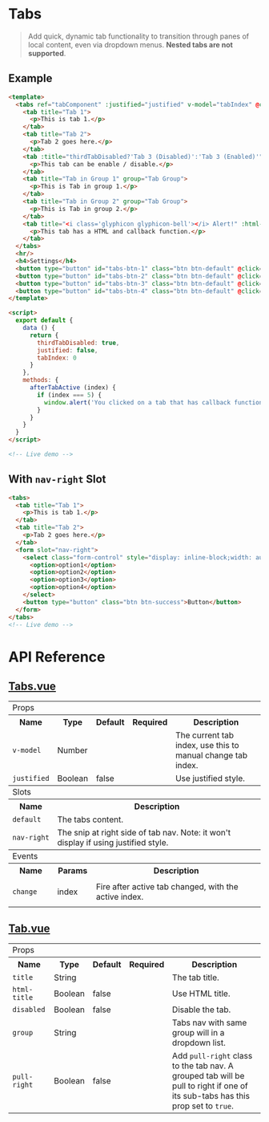 # Tabs

> Add quick, dynamic tab functionality to transition through panes of local content, even via dropdown menus. **Nested tabs are not supported**.

## Example

```html
<template>
  <tabs ref="tabComponent" :justified="justified" v-model="tabIndex" @change="afterTabActive">
    <tab title="Tab 1">
      <p>This is tab 1.</p>
    </tab>
    <tab title="Tab 2">
      <p>Tab 2 goes here.</p>
    </tab>
    <tab :title="thirdTabDisabled?'Tab 3 (Disabled)':'Tab 3 (Enabled)'" :disabled="thirdTabDisabled">
      <p>This tab can be enable / disable.</p>
    </tab>
    <tab title="Tab in Group 1" group="Tab Group">
      <p>This is Tab in group 1.</p>
    </tab>
    <tab title="Tab in Group 2" group="Tab Group">
      <p>This is Tab in group 2.</p>
    </tab>
    <tab title="<i class='glyphicon glyphicon-bell'></i> Alert!" :html-title="true">
      <p>This tab has a HTML and callback function.</p>
    </tab>
  </tabs>
  <hr/>
  <h4>Settings</h4>
  <button type="button" id="tabs-btn-1" class="btn btn-default" @click="tabIndex = 0">Active Tab 1</button>
  <button type="button" id="tabs-btn-2" class="btn btn-default" @click="tabIndex = 1">Active Tab 2</button>
  <button type="button" id="tabs-btn-3" class="btn btn-default" @click="thirdTabDisabled=!thirdTabDisabled">Enable / Disable Tab 3</button>
  <button type="button" id="tabs-btn-4" class="btn btn-default" @click="justified=!justified">Justified Style</button>
</template>

<script>
  export default {
    data () {
      return {
        thirdTabDisabled: true,
        justified: false,
        tabIndex: 0
      }
    },
    methods: {
      afterTabActive (index) {
        if (index === 5) {
          window.alert('You clicked on a tab that has callback function!')
        }
      }
    }
  }
</script>

<!-- Live demo -->
```

## With `nav-right` Slot

```html
<tabs>
  <tab title="Tab 1">
    <p>This is tab 1.</p>
  </tab>
  <tab title="Tab 2">
    <p>Tab 2 goes here.</p>
  </tab>
  <form slot="nav-right">
    <select class="form-control" style="display: inline-block;width: auto">
      <option>option1</option>
      <option>option2</option>
      <option>option3</option>
      <option>option4</option>
    </select>
    <button type="button" class="btn btn-success">Button</button>
  </form>
</tabs>
<!-- Live demo -->
```

# API Reference

## [Tabs.vue](https://github.com/wxsms/uiv/tree/master/src/components/tabs/Tabs.vue)

<div class="table-responsive">
  <table class="table table-bordered">
    <tbody>
    <tr>
      <td colspan="5"><span class="label label-default">Props</span></td>
    </tr>
    <tr>
      <th>Name</th>
      <th>Type</th>
      <th>Default</th>
      <th width="50px">Required</th>
      <th>Description</th>
    </tr>
    <tr>
      <td nowrap="nowrap"><code>v-model</code></td>
      <td>Number</td>
      <td></td>
      <td></td>
      <td>The current tab index, use this to manual change tab index.</td>
    </tr>
    <tr>
      <td nowrap="nowrap"><code>justified</code></td>
      <td>Boolean</td>
      <td>false</td>
      <td></td>
      <td>Use justified style.</td>
    </tr>
    </tbody>
    <tbody>
    <tr>
      <td colspan="5"><span class="label label-default">Slots</span></td>
    </tr>
    <tr>
      <th>Name</th>
      <th colspan="4">Description</th>
    </tr>
    <tr>
      <td nowrap="nowrap"><code>default</code></td>
      <td colspan="4">The tabs content.</td>
    </tr>
    <tr>
      <td nowrap="nowrap"><code>nav-right</code></td>
      <td colspan="4">
        The snip at right side of tab nav. Note: it won't display if using justified style.
      </td>
    </tr>
    </tbody>
    <tbody>
    <tr>
      <td colspan="5"><span class="label label-default">Events</span></td>
    </tr>
    <tr>
      <th>Name</th>
      <th>Params</th>
      <th colspan="3">Description</th>
    </tr>
    <tr>
      <td nowrap="nowrap"><code>change</code></td>
      <td><p>index</p></td>
      <td colspan="3">Fire after active tab changed, with the active index.</td>
    </tr>
    </tbody>
  </table>
</div>

## [Tab.vue](https://github.com/wxsms/uiv/tree/master/src/components/tabs/Tab.vue)

<div class="table-responsive">
  <table class="table table-bordered">
    <tbody>
    <tr>
      <td colspan="5"><span class="label label-default">Props</span></td>
    </tr>
    <tr>
      <th>Name</th>
      <th>Type</th>
      <th>Default</th>
      <th width="50px">Required</th>
      <th>Description</th>
    </tr>
    <tr>
      <td nowrap="nowrap"><code>title</code></td>
      <td>String</td>
      <td></td>
      <td></td>
      <td>The tab title.</td>
    </tr>
    <tr>
      <td nowrap="nowrap"><code>html-title</code></td>
      <td>Boolean</td>
      <td>false</td>
      <td></td>
      <td>Use HTML title.</td>
    </tr>
    <tr>
      <td nowrap="nowrap"><code>disabled</code></td>
      <td>Boolean</td>
      <td>false</td>
      <td></td>
      <td>Disable the tab.</td>
    </tr>
    <tr>
      <td nowrap="nowrap"><code>group</code></td>
      <td>String</td>
      <td></td>
      <td></td>
      <td>Tabs nav with same group will in a dropdown list.</td>
    </tr>
    <tr>
      <td nowrap="nowrap"><code>pull-right</code></td>
      <td>Boolean</td>
      <td>false</td>
      <td></td>
      <td>Add <code>pull-right</code>
        class to the tab nav. A grouped tab will be pull to right if one of its sub-tabs has this prop set to <code>true</code>.
      </td>
    </tr>
    </tbody>
  </table>
</div>

<!-- Live demo script
<script>
  export default {
    data () {
      return {
        thirdTabDisabled: true,
        justified: false,
        tabIndex: 0
      }
    },
    methods: {
      afterTabActive (index) {
        if (index === 5) {
          window.alert('You clicked on a tab that has callback function!')
        }
      }
    }
  }
</script>
-->
